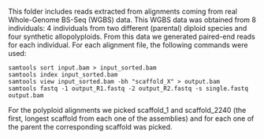 This folder includes reads extracted from alignments coming from real Whole-Genome BS-Seq (WGBS) data. This WGBS data was obtained from 8 individuals: 4 individuals from two different (parental) diploid species and four synthetic allopolyploids. From this data we generated paired-end reads for each individual. For each alignment file, the following commands were used:

```
samtools sort input.bam > input_sorted.bam
samtools index input_sorted.bam
samtools view input_sorted.bam -bh "scaffold_X" > output.bam
samtools fastq -1 output_R1.fastq -2 output_R2.fastq -s single.fastq output.bam
```

For the polyploid alignments we picked scaffold_1 and scaffold_2240 (the first, longest scaffold from each one of the assemblies) and for each one of the parent the corresponding scaffold was picked.
